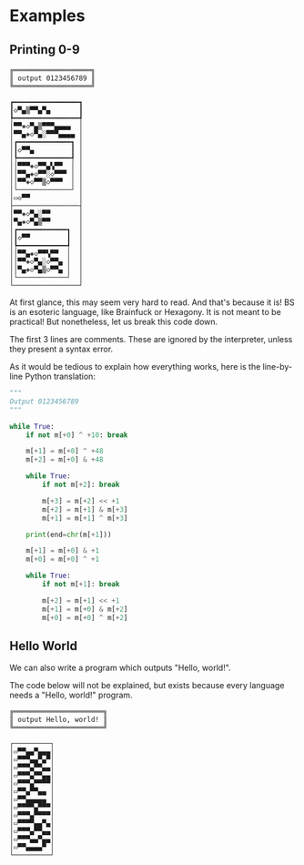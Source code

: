 # Examples

## Printing 0-9

```bs
╔═══════════════════╗
║ output 0123456789 ║
╚═══════════════════╝

┏━━━━━━━━━━━━━━━━┓
┃◇▀▄▒▀▀▄▀▄       ┃
┡━━━━━━━━━━━━━━━━┩
│▀▀◈◇▀▄▒▀▀▀▄▄▄▄  │
│▀▀▄◈◇▀▄░▀▀▀▄▄▄▄ │
│┏━━━━━━━━━━━━━┓ │
│┃◇▀▀▄         ┃ │
│┡━━━━━━━━━━━━━┩ │
││▀▀▀◈◇▀▀▄▚▀▀  │ │
││▀▀▄◈◇▀▀░◇▀▀▀ │ │
││▀▀◈◇▀▀▒◇▀▀▀  │ │
│└─────────────┘ │
│▭◇▀▀            │
├────────────────┤
│▀▀◈◇▀▄░▀▀       │
│▀▄◈◇▀▄▒▀▀       │
│┏━━━━━━━━━━━━┓  │
│┃◇▀▀         ┃  │
│┡━━━━━━━━━━━━┩  │
││▀▀▄◈◇▀▀▚▀▀  │  │
││▀▀◈◇▀▄░◇▀▀▄ │  │
││▀▄◈◇▀▄▒◇▀▀▄ │  │
│└────────────┘  │
└────────────────┘
```

At first glance, this may seem very hard to read. And that's because it is!
BS is an esoteric language, like Brainfuck or Hexagony. It is not meant to be practical! But nonetheless, let us break this code down.

The first 3 lines are comments. These are ignored by the interpreter, unless they present a syntax error.

As it would be tedious to explain how everything works, here is the line-by-line Python translation:

```py
"""
Output 0123456789
"""

while True:
    if not m[+0] ^ +10: break

    m[+1] = m[+0] ^ +48
    m[+2] = m[+0] & +48

    while True:
        if not m[+2]: break

        m[+3] = m[+2] << +1
        m[+2] = m[+1] & m[+3]
        m[+1] = m[+1] ^ m[+3]

    print(end=chr(m[+1]))

    m[+1] = m[+0] & +1
    m[+0] = m[+0] ^ +1

    while True:
        if not m[+1]: break

        m[+2] = m[+1] << +1
        m[+1] = m[+0] & m[+2]
        m[+0] = m[+0] ^ m[+2]
```

## Hello World

We can also write a program which outputs "Hello, world!".

The code below will not be explained, but exists because every language needs a "Hello, world!" program.

```bs
╔══════════════════════╗
║ output Hello, world! ║
╚══════════════════════╝

┌─────────┐
│▭▀▀▄▄▀▄▄▄│
│▭▀▀▀▄▄▀▄▀│
│▭▀▀▀▄▀▀▄▄│
│▭▀▀▀▄▀▀▄▄│
│▭▀▀▀▄▀▀▀▀│
│▭▀▀▄▀▀▄▄ │
│▭▀▀▄▄▄▄▄ │
│▭▀▀▀▀▄▀▀▀│
│▭▀▀▀▄▀▀▀▀│
│▭▀▀▀▀▄▄▀▄│
│▭▀▀▀▄▀▀▄▄│
│▭▀▀▀▄▄▀▄▄│
│▭▀▀▄▄▄▄▀ │
└─────────┘
```

